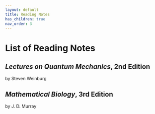 ```yaml
---
layout: default
title: Reading Notes
has_children: true
nav_order: 3
---
```


# List of Reading Notes

## *Lectures on Quantum Mechanics*, 2nd Edition
    
   by Steven Weinburg

## *Mathematical Biology*, 3rd Edition

   by J. D. Murray
